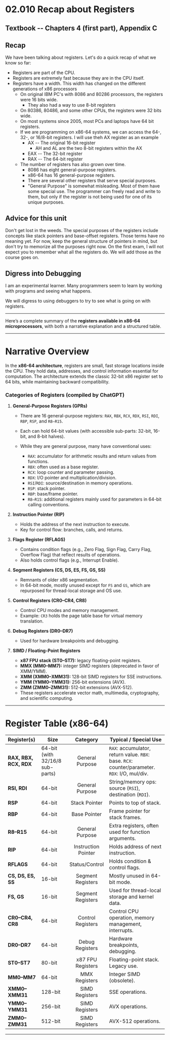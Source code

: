 # 02.010 Recap about Registers

## Textbook -- Chapters 4 (first part), Appendix C


## Recap
We have been talking about registers.  Let's do a quick recap of what we know so far:

* Registers are part of the CPU.
* Registers are extremely fast because they are in the CPU itself.
* Registers have a width.  This width has changed on the different generations of x86 processors
  * On original IBM PC's with 8086 and 80286 processors, the registers were 16 bits wide.
    * They also had a way to use 8-bit registers
  * On 80386, 80486, and some other CPUs, the registers were 32 bits wide.
  * On most systems since 2005, most PCs and laptops have 64 bit registers.
  * If we are programming on x86-64 systems, we can access the 64-, 32-, or 16/8-bit registers.  I will use theh AX register as an example
    * AX  -- The original 16-bit register
      * AH and AL are the two 8-bit registers within the AX
    * EAX -- The 32-bit register
    * RAX -- The 64-bit register
  * The number of registers has also grown over time.
    * 8086 has eight general-purpose registers.
    * x86-64 has 16 general-purpose registers.
    * There are several other registers that serve special purposes.
    * "General Purpose" is somewhat misleading.  Most of them have some special use.  The programmer can freely read and write to them, but only if the register is not being used for one of its unique purposes.

## Advice for this unit

Don't get lost in the weeds.  The special purposes of the registers include concepts like
stack pointers and base-offset registers.  Those terms have no meaning yet.  For now, keep the general structure of pointers in mind, but don't try to memorize all the purposes right now.  On the first exam, I will not expect you to remember what all the registers do.  We will add those as the course goes on.

## Digress into Debugging

I am an experimental learner.  Many programmers seem to learn by working with programs and seeing what happens.

We will digress to using debuggers to try to see what is going on with registers.

---

Here’s a complete summary of the **registers available in x86-64 microprocessors**, with both a narrative explanation and a structured table.

---

# Narrative Overview

In the **x86-64 architecture**, registers are small, fast storage locations inside the CPU. They hold data, addresses, and control information essential for computation. The architecture extends the classic 32-bit x86 register set to 64 bits, while maintaining backward compatibility.

### Categories of Registers (compiled by ChatGPT)

1. **General-Purpose Registers (GPRs)**

   * There are 16 general-purpose registers: `RAX`, `RBX`, `RCX`, `RDX`, `RSI`, `RDI`, `RBP`, `RSP`, and `R8–R15`.
   * Each can hold 64-bit values (with accessible sub-parts: 32-bit, 16-bit, and 8-bit halves).
   * While they are general purpose, many have conventional uses:

     * `RAX`: accumulator for arithmetic results and return values from functions.
     * `RBX`: often used as a base register.
     * `RCX`: loop counter and parameter passing.
     * `RDX`: I/O pointer and multiplication/division.
     * `RSI`/`RDI`: source/destination in memory operations.
     * `RSP`: stack pointer.
     * `RBP`: base/frame pointer.
     * `R8–R15`: additional registers mainly used for parameters in 64-bit calling conventions.

2. **Instruction Pointer (RIP)**

   * Holds the address of the next instruction to execute.
   * Key for control flow: branches, calls, and returns.

3. **Flags Register (RFLAGS)**

   * Contains condition flags (e.g., Zero Flag, Sign Flag, Carry Flag, Overflow Flag) that reflect results of operations.
   * Also holds control flags (e.g., Interrupt Enable).

4. **Segment Registers (CS, DS, ES, FS, GS, SS)**

   * Remnants of older x86 segmentation.
   * In 64-bit mode, mostly unused except for `FS` and `GS`, which are repurposed for thread-local storage and OS use.

5. **Control Registers (CR0–CR4, CR8)**

   * Control CPU modes and memory management.
   * Example: `CR3` holds the page table base for virtual memory translation.

6. **Debug Registers (DR0–DR7)**

   * Used for hardware breakpoints and debugging.

7. **SIMD / Floating-Point Registers**

   * **x87 FPU stack (ST0–ST7):** legacy floating-point registers.
   * **MMX (MM0–MM7):** integer SIMD registers (deprecated in favor of XMM/YMM).
   * **XMM (XMM0–XMM31):** 128-bit SIMD registers for SSE instructions.
   * **YMM (YMM0–YMM31):** 256-bit extensions (AVX).
   * **ZMM (ZMM0–ZMM31):** 512-bit extensions (AVX-512).
   * These registers accelerate vector math, multimedia, cryptography, and scientific computing.

---

# Register Table (x86-64)

| Register(s)            | Size                            | Category            | Typical / Special Use                                                                         |
|:---|---|:---:|---|
| **RAX, RBX, RCX, RDX** | 64-bit (with 32/16/8 sub-parts) | General Purpose     | `RAX`: accumulator, return value. `RBX`: base. `RCX`: counter/parameter. `RDX`: I/O, mul/div. |
| **RSI, RDI**           | 64-bit                          | General Purpose     | String/memory ops: source (`RSI`), destination (`RDI`).                                       |
| **RSP**                | 64-bit                          | Stack Pointer       | Points to top of stack.                                                                       |
| **RBP**                | 64-bit                          | Base Pointer        | Frame pointer for stack frames.                                                               |
| **R8–R15**             | 64-bit                          | General Purpose     | Extra registers, often used for function arguments.                                           |
| **RIP**                | 64-bit                          | Instruction Pointer | Holds address of next instruction.                                                            |
| **RFLAGS**             | 64-bit                          | Status/Control      | Holds condition & control flags.                                                              |
| **CS, DS, ES, SS**     | 16-bit                          | Segment Registers   | Mostly unused in 64-bit mode.                                                                 |
| **FS, GS**             | 16-bit                          | Segment Registers   | Used for thread-local storage and kernel data.                                                |
| **CR0–CR4, CR8**       | 64-bit                          | Control Registers   | Control CPU operation, memory management, interrupts.                                         |
| **DR0–DR7**            | 64-bit                          | Debug Registers     | Hardware breakpoints, debugging.                                                              |
| **ST0–ST7**            | 80-bit                          | x87 FPU Registers   | Floating-point stack. Legacy use.                                                             |
| **MM0–MM7**            | 64-bit                          | MMX Registers       | Integer SIMD (obsolete).                                                                      |
| **XMM0–XMM31**         | 128-bit                         | SIMD Registers      | SSE operations.                                                                               |
| **YMM0–YMM31**         | 256-bit                         | SIMD Registers      | AVX operations.                                                                               |
| **ZMM0–ZMM31**         | 512-bit                         | SIMD Registers      | AVX-512 operations.                                                                           |

---
